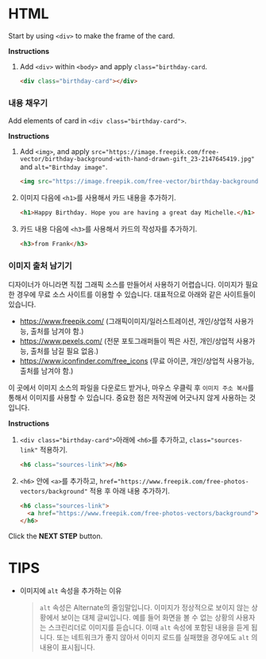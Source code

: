 # HTML
Start by using `<div>` to make the frame of the card.

**Instructions**
1. Add `<div>` within `<body>` and apply `class="birthday-card`.
    ```html
    <div class="birthday-card"></div>
    ```



### 내용 채우기
Add elements of card in `<div class="birthday-card">`.

**Instructions**
1. Add `<img>`, and apply `src="https://image.freepik.com/free-vector/birthday-background-with-hand-drawn-gift_23-2147645419.jpg"` and `alt="Birthday image"`. 
    ```html
    <img src="https://image.freepik.com/free-vector/birthday-background-with-hand-drawn-gift_23-2147645419.jpg" alt="Birthday Image">
    ```
1. 이미지 다음에 `<h1>`를 사용해서 카드 내용을 추가하기.  
    ```html
    <h1>Happy Birthday. Hope you are having a great day Michelle.</h1> 
    ```
1. 카드 내용 다음에 `<h3>`를 사용해서 카드의 작성자를 추가하기. 
    ```html
    <h3>from Frank</h3>
    ```



### 이미지 출처 남기기
디자이너가 아니라면 직접 그래픽 소스를 만들어서 사용하기 어렵습니다. 이미지가 필요한 경우에 무료 소스 사이트를 이용할 수 있습니다. 대표적으로 아래와 같은 사이트들이 있습니다.
* https://www.freepik.com/ (그래픽이미지/일러스트레이션, 개인/상업적 사용가능, 출처를 남겨야 함.)
* https://www.pexels.com/ (전문 포토그래퍼들이 찍은 사진, 개인/상업적 사용가능, 출처를 남길 필요 없음.)
* https://www.iconfinder.com/free_icons (무료 아이콘, 개인/상업적 사용가능, 출처를 남겨야 함.)

이 곳에서 이미지 소스의 파일을 다운로드 받거나, 마우스 우클릭 후 `이미지 주소 복사`를 통해서 이미지를 사용할 수 있습니다. 중요한 점은 저작권에 어긋나지 않게 사용하는 것입니다. 

**Instructions**
1. `<div class="birthday-card">`아래에 `<h6>`를 추가하고, `class="sources-link"` 적용하기.
    ```html
    <h6 class="sources-link"></h6>
    ```
1. `<h6>` 안에 `<a>`를 추가하고, `href="https://www.freepik.com/free-photos-vectors/background"` 적용 후 아래 내용 추가하기.  
    ```html
    <h6 class="sources-link">
      <a href="https://www.freepik.com/free-photos-vectors/background">Background vector created by Freepik</a>
    </h6> 
    ```



Click the **NEXT STEP** button.



# TIPS
* 이미지에 `alt` 속성을 추가하는 이유
    > `alt` 속성은 Alternate의 줄임말입니다. 이미지가 정상적으로 보이지 않는 상황에서 보이는 대체 글씨입니다. 예를 들어 화면을 볼 수 없는 상황의 사용자는 스크린리더로 이미지를 듣습니다. 이때 `alt` 속성에 포함된 내용을 듣게 됩니다. 또는 네트워크가 좋지 않아서 이미지 로드를 실패했을 경우에도 `alt` 의 내용이 표시됩니다.